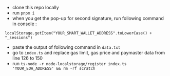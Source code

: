 - clone this repo locally
- run `pnpm i`
- when you get the pop-up for second signature, run following command in console :
```
localStorage.getItem("YOUR_SMART_WALLET_ADDRESS".toLowerCase() +  "_sessions")
```
- paste the output of following command in `data.txt`
- go to `index.ts` and replace gas limit, gas price and paymaster data from line 126 to 150
- run `ts-node -r node-localstorage/register index.ts 'YOUR_EOA_ADDRESS' && rm -rf scratch`
